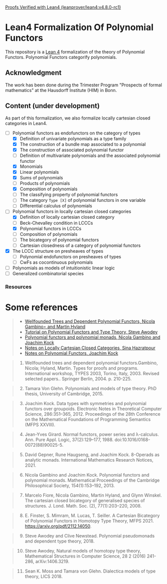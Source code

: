 [Proofs Verified with Lean4 (leanprover/lean4:v4.8.0-rc1)](https://github.com/sinhp/LeanHomotopyFrobenius/blob/master/lean-toolchain)

# Lean4 Formalization Of Polynomial Functors

This repository is a [Lean 4](https://github.com/leanprover/lean4) formalization of the theory of Polynomial Functors. Polynomial Functors categorify 
polynomials. 

## Acknowledgment 
The work has been done during the Trimester Program "Prospects of formal mathematics" at the Hausdorff Institute (HIM) in Bonn. 

## Content (under development)

As part of this formalization, we also formalize locally cartesian closed categories in Lean4. 

- [ ] Polynomial functors as endofunctors on the category of types
  - [x] Definition of univariate polynomials as a type family
  - [x] The construction of a bundle map associated to a polynomial 
  - [x] The construction of associated polynomial functor
  - [ ] Definition of multivariate polynomials and the associated polynomial functor
  - [x] Monomials 
  - [x] Linear polynomials
  - [x] Sums of polynomials
  - [ ] Products of polynomials
  - [x] Composition of polynomials
  - [ ] The classifying property of polynomial functors
  - [ ] The category `Type [X]` of polynomial functors in one variable
  - [ ] Differential calculus of polynomials
- [ ] Polynomial functors in locally cartesian closed categories
    - [x] Definition of locally cartesian closed category
    - [ ] Beck-Chevalley condition in LCCCs
    - [x] Polynomial functors in LCCCs 
    - [ ] Composition of polynomials
    - [ ] The bicategory of polynomial functors 
    - [ ] Cartesian closedness of a category of polynomial functors

- [x] The LCCC structure on presheaves of types
  - [ ] Polynomial endofunctors on presheaves of types
  - [ ] CwFs as cocontinuous polynomials
- [ ] Polynomials as models of intuitionistic linear logic
- [ ] Generalized combinatorial species

### Resources 

# Some references

> - [Wellfounded Trees and Dependent Polynomial Functors, Nicola Gambino⋆ and Martin Hyland](https://www.dpmms.cam.ac.uk/~martin/Research/Publications/2004/gh04.pdf)
> - [Tutorial on Polynomial Functors and Type Theory, Steve Awodey](https://www.cmu.edu/dietrich/philosophy/hott/slides/polytutorial.pdf)
> - [Polynomial functors and polynomial monads, Nicola Gambino and Joachim Kock](https://arxiv.org/abs/0906.4931)
> - [Notes on Locally Cartesian Closed Categories, Sina Hazratpour](https://sinhp.github.io/files/CT/notes_on_lcccs.pdf)
> - [Notes on Polynomial Functors, Joachim Kock](https://mat.uab.cat/~kock/cat/polynomial.pdf)

> 1. Wellfounded trees and dependent polynomial functors.Gambino, Nicola; Hyland, Martin. Types for proofs and programs. International workshop, TYPES 2003, Torino, Italy, 2003. Revised selected papers.. Springer Berlin, 2004. p. 210-225.

> 2. Tamara Von Glehn. Polynomials and models of type theory. PhD thesis, University of Cambridge, 2015.

> 3. Joachim Kock. Data types with symmetries and polynomial functors over groupoids. Electronic Notes in Theoretical Computer Science, 286:351–365, 2012. Proceedings of the 28th Conference on the Mathematical Foundations of Programming Semantics (MFPS XXVIII).

> 4. Jean-Yves Girard. Normal functors, power series and λ-calculus. Ann. Pure Appl. Logic, 37(2):129–177, 1988. doi:10.1016/0168-0072(88)90025-5.

> 5. David Gepner, Rune Haugseng, and Joachim Kock. 8-Operads as analytic monads. International Mathematics Research Notices, 2021.

> 6. Nicola Gambino and Joachim Kock. Polynomial functors and polynomial monads. Mathematical Proceedings of the Cambridge Philosophical Society, 154(1):153–192, 2013.

> 7. Marcelo Fiore, Nicola Gambino, Martin Hyland, and Glynn Winskel. The cartesian closed bicategory of generalised species of structures. J. Lond. Math. Soc. (2), 77(1):203–220, 2008.

> 8. E. Finster, S. Mimram, M. Lucas, T. Seiller. A Cartesian Bicategory of Polynomial Functors in Homotopy Type Theory, MFPS 2021.  https://arxiv.org/pdf/2112.14050.

> 9. Steve Awodey and Clive Newstead. Polynomial pseudomonads and dependent type theory, 2018.

> 10. Steve Awodey, Natural models of homotopy type theory, Mathematical Structures in Computer Science, 28 2 (2016) 241-286, arXiv:1406.3219.

> 11. Sean K. Moss and Tamara von Glehn. Dialectica models of type theory, LICS 2018. 



